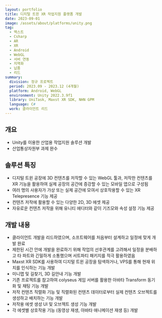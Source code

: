 ```yaml
---
layout: portfolio
title: 디지털 트윈 XR 작업지원 플랫폼 개발
date: 2023-09-01
image: /assets/about/platforms/unity.png
tag:
  - 맥스트
  - Csharp
  - AR
  - XR
  - Android
  - WebGL
  - 서버 연동
  - 지역화
  - 납품
  - 리드
summary:
  division: 정규 프로젝트
  period: 2023.09 - 2023.12 (4개월)
  platform: Android, WebGL
  environment: Unity 2022.3.9f1
  library: UniTask, Maxst XR SDK, NHN GPM
  language: C#
  work: 클라이언트 리드
---
```


## 개요

* Unity를 이용한 산업용 작업지원 솔루션 개발
* 산업통상자원부 과제 완수

## 솔루션 특징

* 디지털 트윈 공장에 3D 컨텐츠를 저작할 수 있는 WebGL 툴과, 저작한 컨텐츠를 XR 기능을 활용하여 실제 공장의 공간에 증강할 수 있는 모바일 앱으로 구성됨
* 여러 명의 사용자가 가상 또는 실제 공간에 모여서 상호작용할 수 있는 XR Telepresence 기능 제공
* 컨텐츠 저작에 활용할 수 있는 다양한 2D, 3D 에셋 제공
* 자유로운 컨텐츠 저작을 위해 유니티 에디터와 같이 기즈모와 속성 설정 기능 제공

## 개발 내용

* 클라이언트 개발을 리드하였으며, 소프트웨어를 처음부터 설계하고 일정에 맞게 개발 완료
* 제한된 시간 안에 개발을 완료하기 위해 작업의 선후관계를 고려해서 일정을 분배하고 타 파트와 긴밀하게 소통했으며 서트파티 패키지를 적극 활용하였음
* Maxst XR SDK를 사용하여 디지털 트윈 공장을 탐색하거나, VPS를 통해 현재 위치를 인식하는 기능 개발
* 미니맵 및 길찾기, 3D 길안내 기능 개발
* 기존 프로젝트를 참고하여 colyseus 게임 서버를 활용한 아바타 Transform 동기화 및 채팅 기능 개발
* 저작 컨텐츠 직렬화 기능 및 직렬화된 컨텐츠 데이터로부터 실제 컨텐츠 오브젝트를 생성하고 배치하는 기능 개발
* 저작용 에셋 생성 UI 및 오브젝트 생성 기능 개발
* 각 에셋별 상호작용 기능 (동영상 재생, 아바타 애니메이션 재생 등) 개발
